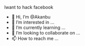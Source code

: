 Iwant to hack facebook
- 👋 Hi, I’m @Akanbu
- 👀 I’m interested in ...
- 🌱 I’m currently learning ...
- 💞️ I’m looking to collaborate on ...
- 📫 How to reach me ...

<!---
Akanbu/Akanbu is a ✨ special ✨ repository because its `README.md` (this file) appears on your GitHub profile.
You can click the Preview link to take a look at your changes.
--->
